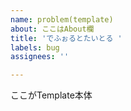 ```yaml
---
name: problem(template)
about: ここはAbout欄
title: 'でふぉるとたいとる '
labels: bug
assignees: ''

---
```


ここがTemplate本体
